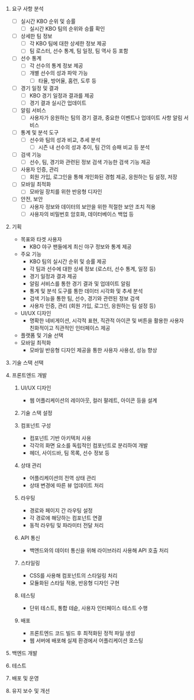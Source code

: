 1. 요구 사항 분석

   - [ ] 실시간 KBO 순위 및 승률
     - [ ] 실시간 KBO 팀의 순위와 승률 확인
   - [ ] 상세한 팀 정보
     - [ ] 각 KBO 팀에 대한 상세한 정보 제공
     - [ ] 팀 로스터, 선수 통계, 팀 일정, 팀 역사 등 포함
   - [ ] 선수 통계
     - [ ] 각 선수의 통계 정보 제공
     - [ ] 개별 선수의 성과 파악 가능
       - [ ] 타율, 방어율, 홈런, 도루 등
   - [ ] 경기 일정 및 결과
     - [ ] KBO 경기 일정과 결과를 제공
     - [ ] 경기 결과 실시간 업데이트
   - [ ] 알림 서비스
     - [ ] 사용자가 응원하는 팀의 경기 결과, 중요한 이벤트나 업데이트 사항 알림 서비스
   - [ ] 통계 및 분석 도구
     - [ ] 선수와 팀의 성과 비교, 추세 분석
       - [ ] 시즌 내 선수의 성과 추이, 팀 간의 승패 비교 등 분석
   - [ ] 검색 기능
     - [ ] 선수, 팀, 경기와 관련된 정보 검색 가능한 검색 기능 제공
   - [ ] 사용자 인증, 관리
     - [ ] 회원 가입, 로그인을 통해 개인화된 경험 제공, 응원하는 팀 설정, 저장
   - [ ] 모바일 최적화
     - [ ] 모바일 장치를 위한 반응형 디자인
   - [ ] 안전, 보안
     - [ ] 사용자 정보와 데이터의 보안을 위한 적절한 보안 조치 적용
     - [ ] 사용자의 비밀번호 암호화, 데이터베이스 백업 등

2. 기획

   - 목표와 타겟 사용자
     - KBO 야구 팬들에게 최신 야구 정보와 통계 제공
   - 주요 기능
     - KBO 팀의 실시간 순위 및 승률 제공
     - 각 팀과 선수에 대한 상세 정보 (로스터, 선수 통계, 일정 등)
     - 경기 일정과 결과 제공
     - 알림 서비스를 통한 경기 결과 및 업데이트 알림
     - 통계 및 분석 도구를 통한 데이터 시각화 및 추세 분석
     - 검색 기능을 통한 팀, 선수, 경기와 관련된 정보 검색
     - 사용자 인증, 관리 (회원 가입, 로그인, 응원하는 팀 설정 등)
   - UI/UX 디자인
     - 명확한 네비게이션, 시각적 표현, 직관적 아이콘 및 버튼을 활용한 사용자 친화적이고 직관적인 인터페이스 제공
   - 플랫폼 및 기술 선택
   - 모바일 최적화
     - 모바일 반응형 디자인 제공을 통한 사용자 사용성, 성능 향상

3. 기술 스택 선택

4. 프론트엔드 개발

   1. UI/UX 디자인

      - 웹 어플리케이션의 레이아웃, 컬러 팔레트, 아이콘 등을 설계

   2. 기술 스택 설정
   3. 컴포넌트 구성

      - 컴포넌트 기반 아키텍처 사용
      - 각각의 화면 요소를 독립적인 컴포넌트로 분리하여 개발
      - 헤더, 사이드바, 팀 목록, 선수 정보 등

   4. 상태 관리

      - 어플리케이션의 전역 상태 관리
      - 상태 변경에 따른 뷰 업데이트 처리

   5. 라우팅

      - 경로와 페이지 간 라우팅 설정
      - 각 경로에 해당하는 컴포넌트 연결
      - 동적 라우팅 및 파라미터 전달 처리

   6. API 통신

      - 백엔드와의 데이터 통신을 위해 라이브러리 사용해 API 호출 처리

   7. 스타일링

      - CSS를 사용해 컴포넌트의 스타일링 처리
      - 모듈화된 스타일 적용, 반응형 디자인 구현

   8. 테스팅

      - 단위 테스트, 통합 테슽, 사용자 인터페이스 테스트 수행

   9. 배포

      - 프론트엔드 코드 빌드 후 최적화된 정적 파일 생성
      - 웹 서버에 배포해 실제 환경에서 어플리케이션 호스팅

5. 백엔드 개발

6. 테스트

7. 배포 및 운영

8. 유지 보수 및 개선
